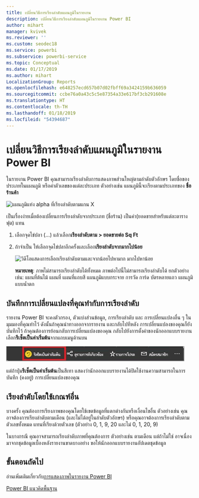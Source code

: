 ```yaml
---
title: เปลี่ยนวิธีการเรียงลำดับแผนภูมิในรายงาน
description: เปลี่ยนวิธีการเรียงลำดับแผนภูมิในรายงาน Power BI
author: mihart
manager: kvivek
ms.reviewer: ''
ms.custom: seodec18
ms.service: powerbi
ms.subservice: powerbi-service
ms.topic: Conceptual
ms.date: 01/17/2019
ms.author: mihart
LocalizationGroup: Reports
ms.openlocfilehash: e648257ecd657b07d02fbff69a3424159b636059
ms.sourcegitcommit: ccbe76a0a43c5c5e87354a33e617bf3cb291608e
ms.translationtype: HT
ms.contentlocale: th-TH
ms.lasthandoff: 01/18/2019
ms.locfileid: "54394687"
---
```

# <a name="change-how-a-chart-is-sorted-in-a-power-bi-report"></a>เปลี่ยนวิธีการเรียงลำดับแผนภูมิในรายงาน Power BI
ในรายงาน Power BI คุณสามารถเรียงลำดับการแสดงภาพส่วนใหญ่ตามลำดับตัวอักษร โดยชื่อของประเภทในแผนภูมิ หรือค่าตัวเลขของแต่ละประเภท ตัวอย่างเช่น แผนภูมินี้จะเรียงตามประเภทของ **ชื่อร้านค้า**

![แผนภูมิแท่ง alpha ที่เรียงลำดับตามแกน X](media/end-user-change-sort/pbi_chartsortcategory.png)

เป็นเรื่องง่ายเมื่อต้องเปลี่ยนการเรียงลำดับจากประเภท (ชื่อร้าน) เป็นค่า(ยอดขายสำหรับแต่ละตารางฟุต) แทน

1. เลือกจุดไข่ปลา (...) แล้วเลือก**เรียงลำดับตาม > ยอดขายต่อ Sq Ft**
2. ถ้าจำเป็น ให้เลือกจุดไข่ปลาอีกครั้งและเลือก**เรียงลำดับจากมากไปน้อย**

   ![วิดีโอแสดงการเลือกเรียงลำดับตามและจากน้อยไปหามาก มากไปหาน้อย](media/end-user-change-sort/sort.gif)

   **หมายเหตุ**: ภาพไม่สามารถเรียงลำดับได้ทั้งหมด  ภาพต่อไปนี้ไม่สามารถเรียงลำดับได้ ยกตัวอย่างเช่น: แผนที่ต้นไม้ แผนที่ แผนที่แถบสี แผนภูมิแบบกระจาย การวัด การ์ด บัตรหลายแถว แผนภูมิแบบน้ำตก

## <a name="saving-changes-you-make-to-sort-order"></a>บันทึกการเปลี่ยนแปลงที่คุณทำกับการเรียงลำดับ
รายงาน Power BI จะคงตัวกรอง, ตัวแบ่งส่วนข้อมูล, การเรียงลำดับ และ การเปลี่ยนแปลงอื่น ๆ ในมุมมองที่คุณทำไว้ ดังนั้นถ้าคุณนำทางออกจากรายงาน และกลับไปทีหลัง การเปลี่ยนแปลงของคุณก็ยังบันทึกไว้  ถ้าคุณต้องการย้อนกลับการเปลี่ยนแปลงของคุณ กลับไปยังการตั้งค่าของนักออกแบบรายงาน เลือก**รีเซ็ตเป็นค่าเริ่มต้น**จากแถบเมนูด้านบน 

![เรียงลำดับแบบคงอยู่](media/end-user-change-sort/power-bi-reset-to-default.png)

แต่ถ้าปุ่ม**รีเซ็ตเป็นค่าเริ่มต้น**เป็นสีเทา แสดงว่านักออกแบบรายงานได้ปิดใช้งานความสามารถในการบันทึก (คงอยู่) การเปลี่ยนแปลงของคุณ

<a name="other"></a>
## <a name="sorting-using-other-criteria"></a>เรียงลำดับโดยใช้เกณฑ์อื่น
บางครั้ง คุณต้องการเรียงภาพของคุณโดยใช้เขตข้อมูลที่แตกต่างกันหรือเงื่อนไขอื่น  ตัวอย่างเช่น คุณอาจต้องการเรียงลำดับตามเดือน (และไม่ได้อยู่ในลำดับตัวอักษร) หรือคุณอาจต้องการเรียงลำดับตามตัวเลขทั้งหมด แทนที่เรียงด้วยตัวเลข (ตัวอย่าง 0, 1, 9, 20 และไม่ 0, 1, 20, 9)  

ในบางกรณี คุณอาจสามารถเรียงลำดับภาพที่คุณต้องการ ตัวอย่างเช่น ตามเดือน  แต่ถ้าไม่ใช่ อาจเนื่องมาจากชุดข้อมูลเบื้องหลังรายงานขาดบางอย่าง ขอให้นักออกแบบรายงานอัปเดตชุดข้อมูล

## <a name="next-steps"></a>ขั้นตอนถัดไป
อ่านเพิ่มเติมเกี่ยวกับ[การแสดงภาพในรายงาน Power BI](end-user-visualizations.md)

[Power BI แนวคิดพื้นฐาน](end-user-basic-concepts.md)